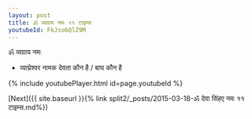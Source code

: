 ```yaml
---
layout: post
title: ॐ व्यग्राय नमः ११ टाइम्स
youtubeId: FkJso6QlZ9M
---
```

 
 
 ॐ व्यग्राय नमः  
 
 -  व्याघ्रेश्वर नामक देवता कौन है / बाघ कौन है 
 
  
 
  
 
 
 
 
 
 


{% include youtubePlayer.html id=page.youtubeId %}
 
[Next]({{ site.baseurl }}{% link  split2/_posts/2015-03-18-ॐ देवा सिंहए नमः ११ टाइम्स.md%})
 
